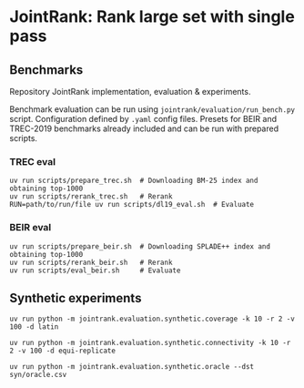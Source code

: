 # JointRank: Rank large set with single pass

## Benchmarks

Repository JointRank implementation, evaluation & experiments.

Benchmark evaluation can be run using `jointrank/evaluation/run_bench.py` script.
Configuration defined by `.yaml` config files. Presets for BEIR and TREC-2019 benchmarks already included and can be run with
prepared scripts.

### TREC eval

```shell
uv run scripts/prepare_trec.sh  # Downloading BM-25 index and obtaining top-1000
uv run scripts/rerank_trec.sh   # Rerank
RUN=path/to/run/file uv run scripts/dl19_eval.sh  # Evaluate
```

### BEIR eval

```shell
uv run scripts/prepare_beir.sh  # Downloading SPLADE++ index and obtaining top-1000
uv run scripts/rerank_beir.sh   # Rerank
uv run scripts/eval_beir.sh     # Evaluate
```

## Synthetic experiments

```shell
uv run python -m jointrank.evaluation.synthetic.coverage -k 10 -r 2 -v 100 -d latin
```

```shell
uv run python -m jointrank.evaluation.synthetic.connectivity -k 10 -r 2 -v 100 -d equi-replicate
```

```shell
uv run python -m jointrank.evaluation.synthetic.oracle --dst syn/oracle.csv
```
